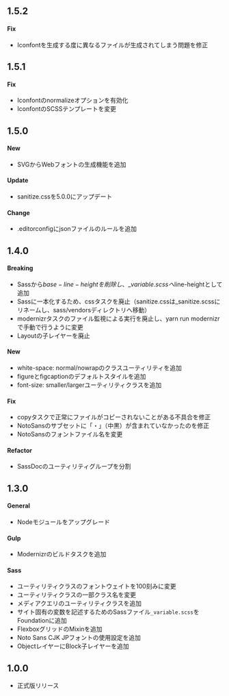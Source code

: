## 1.5.2

#### Fix
- Iconfontを生成する度に異なるファイルが生成されてしまう問題を修正

## 1.5.1

#### Fix
- Iconfontのnormalizeオプションを有効化
- IconfontのSCSSテンプレートを変更

## 1.5.0

#### New
- SVGからWebフォントの生成機能を追加

#### Update
- sanitize.cssを5.0.0にアップデート

#### Change
- .editorconfigにjsonファイルのルールを追加

## 1.4.0

#### Breaking
- Sassから$base-line-heightを削除し、\_variable.scssへ$line-heightとして追加
- Sassに一本化するため、cssタスクを廃止（sanitize.cssは_sanitize.scssにリネームし、sass/vendorsディレクトリへ移動）
- modernizrタスクのファイル監視による実行を廃止し、yarn run modernizrで手動で行うように変更
- Layoutの子レイヤーを廃止

#### New
- white-space: normal/nowrapのクラスユーティリティを追加
- figureとfigcaptionのデフォルトスタイルを追加
- font-size: smaller/largerユーティリティクラスを追加

#### Fix
- copyタスクで正常にファイルがコピーされないことがある不具合を修正
- NotoSansのサブセットに「・」（中黒）が含まれていなかったのを修正
- NotoSansのフォントファイル名を変更

#### Refactor
- SassDocのユーティリティグループを分割

## 1.3.0

#### General

- Nodeモジュールをアップグレード

#### Gulp

- Modernizrのビルドタスクを追加

#### Sass

- ユーティリティクラスのフォントウェイトを100刻みに変更
- ユーティリティクラスの一部クラス名を変更
- メディアクエリのユーティリティクラスを追加
- サイト固有の変数を記述するためのSassファイル`_variable.scss`をFoundationに追加
- FlexboxグリッドのMixinを追加
- Noto Sans CJK JPフォントの使用設定を追加
- ObjectレイヤーにBlock子レイヤーを追加

## 1.0.0

- 正式版リリース
